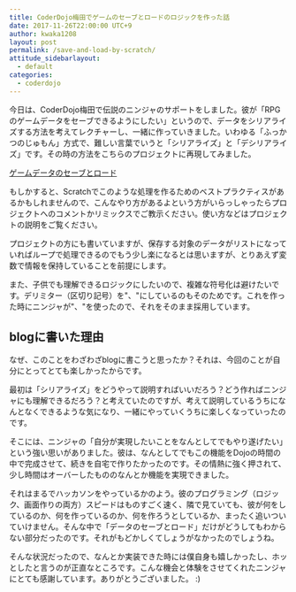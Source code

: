 ```yaml
---
title: CoderDojo梅田でゲームのセーブとロードのロジックを作った話
date: 2017-11-26T22:00:00 UTC+9
author: kwaka1208
layout: post
permalink: /save-and-load-by-scratch/
attitude_sidebarlayout:
  - default
categories:
  - coderdojo
---
```

今日は、CoderDojo梅田で伝説のニンジャのサポートをしました。彼が「RPGのゲームデータをセーブできるようにしたい」というので、データをシリアライズする方法を考えてレクチャーし、一緒に作っていきました。いわゆる「ふっかつのじゅもん」方式で、難しい言葉でいうと「シリアライズ」と「デシリアライズ」です。その時の方法をこちらのプロジェクトに再現してみました。

[ゲームデータのセーブとロード](https://scratch.mit.edu/projects/188779794/
)

もしかすると、Scratchでこのような処理を作るためのベストプラクティスがあるかもしれませんので、こんなやり方があるよという方がいらっしゃったらプロジェクトへのコメントかリミックスでご教示ください。使い方などはプロジェクトの説明をご覧ください。

プロジェクトの方にも書いていますが、保存する対象のデータがリストになっていればループで処理できるのでもう少し楽になるとは思いますが、とりあえず変数で情報を保持していることを前提にします。

また、子供でも理解できるロジックにしたいので、複雑な符号化は避けたいです。デリミター（区切り記号）を"、"にしているのもそのためです。これを作った時にニンジャが"、"を使ったので、それをそのまま採用しています。

## blogに書いた理由
なぜ、このことをわざわざblogに書こうと思ったか？それは、今回のことが自分にとってとても楽しかったからです。

最初は「シリアライズ」をどうやって説明すればいいだろう？どう作ればニンジャにも理解できるだろう？と考えていたのですが、考えて説明しているうちになんとなくできるような気になり、一緒にやっていくうちに楽しくなっていったのです。

そこには、ニンジャの「自分が実現したいことをなんとしてでもやり遂げたい」という強い思いがありました。彼は、なんとしてでもこの機能をDojoの時間の中で完成させて、続きを自宅で作りたかったのです。その情熱に強く押されて、少し時間はオーバーしたもののなんとか機能を実現できました。

それはまるでハッカソンをやっているかのよう。彼のプログラミング（ロジック、画面作りの両方）スピードはものすごく速く、隣で見ていても、彼が何をしているのか、何を作っているのか、何を作ろうとしているか、まったく追いついていけません。そんな中で「データのセーブとロード」だけがどうしてもわからない部分だったのです。それがもどかしくてしょうがなかったのでしょうね。

そんな状況だったので、なんとか実装できた時には僕自身も嬉しかったし、ホッとしたと言うのが正直なところです。こんな機会と体験をさせてくれたニンジャにとても感謝しています。ありがとうございました。 :)